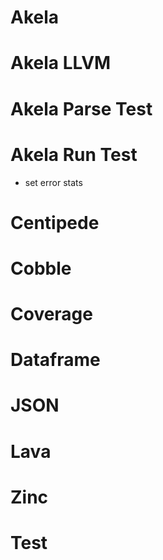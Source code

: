 # Akela

# Akela LLVM

# Akela Parse Test

# Akela Run Test
* set error stats

# Centipede

# Cobble

# Coverage

# Dataframe

# JSON

# Lava

# Zinc

# Test
